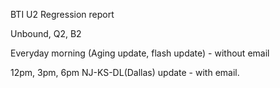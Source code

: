 BTI U2 Regression report

Unbound, Q2, B2

Everyday morning (Aging update, flash update) - without email

12pm, 3pm, 6pm NJ-KS-DL(Dallas) update - with email.

